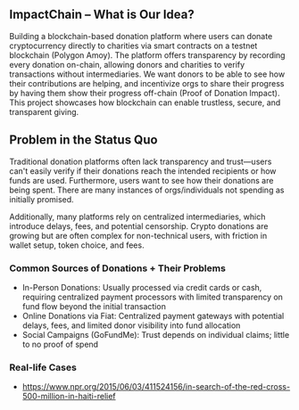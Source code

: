 ## ImpactChain – What is Our Idea?

Building a blockchain-based donation platform where users can donate cryptocurrency directly to charities via smart contracts on a testnet blockchain (Polygon Amoy). The platform offers transparency by recording every donation on-chain, allowing donors and charities to verify transactions without intermediaries. We want donors to be able to see how their contributions are helping, and incentivize orgs to share their progress by having them show their progress off-chain (Proof of Donation Impact). This project showcases how blockchain can enable trustless, secure, and transparent giving.

## Problem in the Status Quo

Traditional donation platforms often lack transparency and trust—users can't easily verify if their donations reach the intended recipients or how funds are used. Furthermore, users want to see how their donations are being spent. There are many instances of orgs/individuals not spending as initially promised. 

Additionally, many platforms rely on centralized intermediaries, which introduce delays, fees, and potential censorship. Crypto donations are growing but are often complex for non-technical users, with friction in wallet setup, token choice, and fees.

### Common Sources of Donations + Their Problems

- In-Person Donations: Usually processed via credit cards or cash, requiring centralized payment processors with limited transparency on fund flow beyond the initial transaction
- Online Donations via Fiat: Centralized payment gateways with potential delays, fees, and limited donor visibility into fund allocation
- Social Campaigns (GoFundMe): Trust depends on individual claims; little to no proof of spend

### Real-life Cases

- https://www.npr.org/2015/06/03/411524156/in-search-of-the-red-cross-500-million-in-haiti-relief


